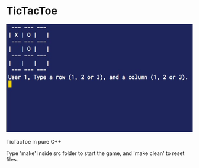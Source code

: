# TicTacToe

![pic](cover.png)

TicTacToe in pure C++

Type 'make' inside src folder to start the game, and 'make clean' to reset files.
